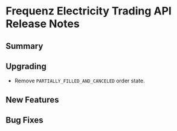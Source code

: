 # Frequenz Electricity Trading API Release Notes

## Summary

<!-- Here goes a general summary of what this release is about -->

## Upgrading

- Remove `PARTIALLY_FILLED_AND_CANCELED` order state.

## New Features

<!-- Here goes the main new features and examples or instructions on how to use them -->

## Bug Fixes

<!-- Here goes notable bug fixes that are worth a special mention or explanation -->
